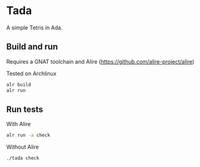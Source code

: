 # Tada

A simple Tetris in Ada.

## Build and run

Requires a GNAT toolchain and Alire (https://github.com/alire-project/alire)

Tested on Archlinux

```sh
alr build
alr run
```

## Run tests

With Alire

```sh
alr run -a check
```

Without Alire

```sh
./tada check
```
